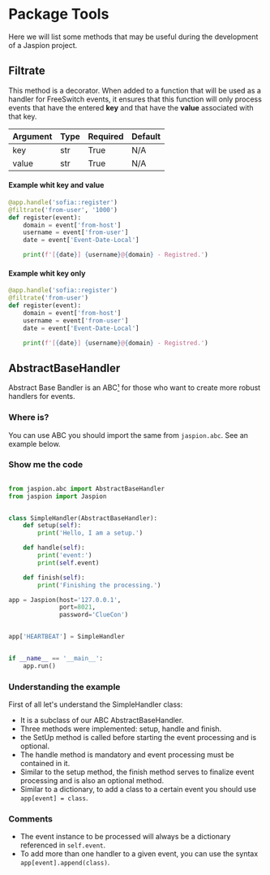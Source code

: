 # Package Tools

Here we will list some methods that may be useful during the development of a Jaspion project.

## Filtrate

This method is a decorator.
When added to a function that will be used as a handler for FreeSwitch events, it ensures that this function will only process events that have the entered **key** and that have the **value** associated with that key.

| Argument | Type | Required | Default |
|:---------|:-----|:---------|:--------|
|    key   |  str |   True   |   N/A   |
|   value  |  str |   True   |   N/A   |

#### Example whit key and value

```python
@app.handle('sofia::register')
@filtrate('from-user', '1000')
def register(event):
    domain = event['from-host']
    username = event['from-user']
    date = event['Event-Date-Local']

    print(f'[{date}] {username}@{domain} - Registred.')

```

#### Example whit key only

```python
@app.handle('sofia::register')
@filtrate('from-user')
def register(event):
    domain = event['from-host']
    username = event['from-user']
    date = event['Event-Date-Local']

    print(f'[{date}] {username}@{domain} - Registred.')
```

## AbstractBaseHandler

Abstract Base Bandler is an ABC[¹][1] for those who want to create more robust handlers for events.


### Where is?

You can use ABC you should import the same from `jaspion.abc`. See an example below.

### Show me the code

```python

from jaspion.abc import AbstractBaseHandler
from jaspion import Jaspion


class SimpleHandler(AbstractBaseHandler):
    def setup(self):
        print('Hello, I am a setup.')

    def handle(self):
        print('event:')
        print(self.event)

    def finish(self):
        print('Finishing the processing.')

app = Jaspion(host='127.0.0.1',
              port=8021,
              password='ClueCon')


app['HEARTBEAT'] = SimpleHandler


if __name__ == '__main__':
    app.run()

```

### Understanding the example

First of all let's understand the SimpleHandler class:

- It is a subclass of our ABC AbstractBaseHandler.
- Three methods were implemented: setup, handle and finish.
- the SetUp method is called before starting the event processing and is optional.
- The handle method is mandatory and event processing must be contained in it.
- Similar to the setup method, the finish method serves to finalize event processing and is also an optional method.
- Similar to a dictionary, to add a class to a certain event you should use `app[event] = class`.


### Comments

- The event instance to be processed will always be a dictionary referenced in `self.event`.
- To add more than one handler to a given event, you can use the syntax `app[event].append(class)`.

[1]: https://docs.python.org/3/glossary.html#term-abstract-base-class

